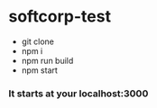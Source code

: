 # softcorp-test
  
- git clone
- npm i
- npm run build
- npm start

### It starts at your localhost:3000
